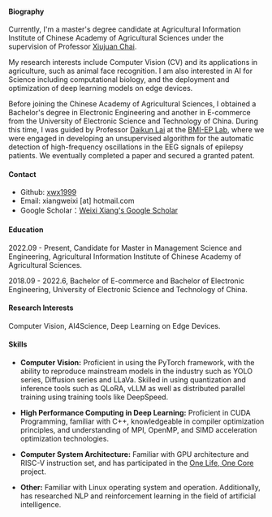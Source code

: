 #### Biography
Currently, I'm a master's degree candidate at Agricultural Information Institute of Chinese Academy of Agricultural Sciences under the supervision of Professor [Xiujuan Chai](https://aii.caas.cn/rcdw/gjzc/yjy/7fb2596ddfb84ba59f14e143a154513e.htm). 

My research interests include Computer Vision (CV) and its applications in agriculture, such as animal face recognition. I am also interested in AI for Science including computational biology, and the deployment and optimization of deep learning models on edge devices.

Before joining the Chinese Academy of Agricultural Sciences, I obtained a Bachelor's degree in Electronic Engineering and another in E-commerce from the University of Electronic Science and Technology of China. During this time, I was guided by Professor [Daikun Lai](https://yjsjy.uestc.edu.cn/gmis/jcsjgl/dsfc/dsgrjj/11275?yxsh=02) at the [BMI-EP Lab](https://faculty.uestc.edu.cn/dklai/zh_CN/index.htm), where we were engaged in developing an unsupervised algorithm for the automatic detection of high-frequency oscillations in the EEG signals of epilepsy patients. We eventually completed a paper and secured a granted patent.

#### Contact
* Github: [xwx1999](https://github.com/xwx1999)
* Email: xiangweixi [at] hotmail.com
* Google Scholar：[Weixi Xiang's Google Scholar](https://scholar.google.com/citations?hl=en&user=7gsdLw4AAAAJ)

#### Education
2022.09 - Present, Candidate for Master in Management Science and Engineering, Agricultural Information Institute of Chinese Academy of Agricultural Sciences.

2018.09 - 2022.6, Bachelor of E-commerce and Bachelor of Electronic Engineering, University of Electronic Science and Technology of China.

#### Research Interests
Computer Vision, AI4Science, Deep Learning on Edge Devices.

#### Skills
* **Computer Vision:** Proficient in using the PyTorch framework, with the ability to reproduce mainstream models in the industry such as YOLO series, Diffusion series and LLaVa. Skilled in using quantization and inference tools such as QLoRA, vLLM as well as distributed parallel training using training tools like DeepSpeed.

* **High Performance Computing in Deep Learning:** Proficient in CUDA Programming, familiar with C++, knowledgeable in compiler optimization principles, and understanding of MPI, OpenMP, and SIMD acceleration optimization technologies.

* **Computer System Architecture:** Familiar with GPU architecture and RISC-V instruction set, and has participated in the [One Life, One Core](https://ysyx.oscc.cc/) project.

* **Other:** Familiar with Linux operating system and operation. Additionally, has researched NLP and reinforcement learning in the field of artificial intelligence.
